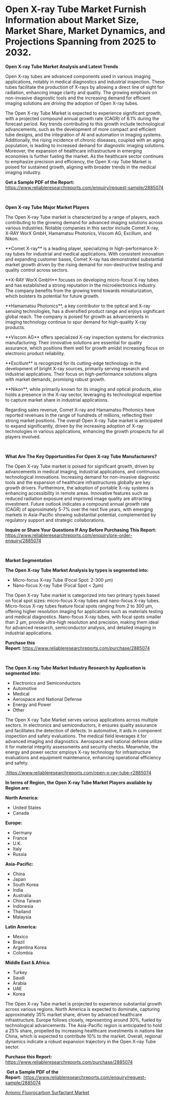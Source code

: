 <p><h1>Open X-ray Tube Market Furnish Information about Market Size, Market Share, Market Dynamics, and Projections Spanning from 2025 to 2032.</h1></p><p><strong>Open X-ray Tube Market Analysis and Latest Trends</strong></p>
<p><p>Open X-ray tubes are advanced components used in various imaging applications, notably in medical diagnostics and industrial inspection. These tubes facilitate the production of X-rays by allowing a direct line of sight for radiation, enhancing image clarity and quality. The growing emphasis on non-invasive diagnostic tools and the increasing demand for efficient imaging solutions are driving the adoption of Open X-ray tubes.</p><p>The Open X-ray Tube Market is expected to experience significant growth, with a projected compound annual growth rate (CAGR) of 6.1% during the forecast period. Key trends contributing to this growth include technological advancements, such as the development of more compact and efficient tube designs, and the integration of AI and automation in imaging systems. Additionally, the rising incidence of chronic diseases, coupled with an aging population, is leading to increased demand for diagnostic imaging solutions. Moreover, the expansion of healthcare infrastructure in emerging economies is further fueling the market. As the healthcare sector continues to emphasize precision and efficiency, the Open X-ray Tube Market is poised for sustained growth, aligning with broader trends in the medical imaging industry.</p></p>
<p><strong>Get a Sample PDF of the Report:&nbsp;</strong> <a href="https://www.reliableresearchreports.com/enquiry/request-sample/2885074?utm_campaign=2957&utm_medium=2&utm_source=Github&utm_content=ia&utm_term=13032025&utm_id=open-x-ray-tube">https://www.reliableresearchreports.com/enquiry/request-sample/2885074</a></p>
<p>&nbsp;</p>
<p><strong>Open X-ray Tube Major Market Players</strong></p>
<p><p>The Open X-ray Tube market is characterized by a range of players, each contributing to the growing demand for advanced imaging solutions across various industries. Notable companies in this sector include Comet X-ray, X-RAY WorX GmbH, Hamamatsu Photonics, Viscom AG, Excillum, and Nikon.</p><p>**Comet X-ray** is a leading player, specializing in high-performance X-ray tubes for industrial and medical applications. With consistent innovation and expanding customer bases, Comet X-ray has demonstrated substantial market growth driven by the rising demand for non-destructive testing and quality control across sectors.</p><p>**X-RAY WorX GmbH** focuses on developing micro-focus X-ray tubes and has established a strong reputation in the microelectronics industry. The company benefits from the growing trend towards miniaturization, which bolsters its potential for future growth.</p><p>**Hamamatsu Photonics**, a key contributor to the optical and X-ray sensing technologies, has a diversified product range and enjoys significant global reach. The company is poised for growth as advancements in imaging technology continue to spur demand for high-quality X-ray products.</p><p>**Viscom AG** offers specialized X-ray inspection systems for electronics manufacturing. Their innovative solutions are essential for quality assurance, which positions them well for growth amidst increasing focus on electronic product reliability.</p><p>**Excillum** is recognized for its cutting-edge technology in the development of bright X-ray sources, primarily serving research and industrial applications. Their focus on high-performance solutions aligns with market demands, promising robust growth.</p><p>**Nikon**, while primarily known for its imaging and optical products, also holds a presence in the X-ray sector, leveraging its technological expertise to capture market share in industrial applications.</p><p>Regarding sales revenue, Comet X-ray and Hamamatsu Photonics have reported revenues in the range of hundreds of millions, reflecting their strong market positions. The overall Open X-ray Tube market is anticipated to expand significantly, driven by the increasing adoption of X-ray technologies in various applications, enhancing the growth prospects for all players involved.</p></p>
<p>&nbsp;</p>
<p><strong>What Are The Key Opportunities For Open X-ray Tube Manufacturers?</strong></p>
<p><p>The Open X-ray Tube market is poised for significant growth, driven by advancements in medical imaging, industrial applications, and continuous technological innovations. Increasing demand for non-invasive diagnostic tools and the expansion of healthcare infrastructures globally are key growth drivers. Furthermore, the adoption of portable X-ray systems is enhancing accessibility in remote areas. Innovative features such as reduced radiation exposure and improved image quality are attracting investment. Future outlook indicates a compound annual growth rate (CAGR) of approximately 5-7% over the next five years, with emerging markets in Asia-Pacific showing substantial potential, complemented by regulatory support and strategic collaborations.</p></p>
<p><strong>Inquire or Share Your Questions If Any Before Purchasing This Report:</strong> <a href="https://www.reliableresearchreports.com/enquiry/pre-order-enquiry/2885074?utm_campaign=2957&utm_medium=2&utm_source=Github&utm_content=ia&utm_term=13032025&utm_id=open-x-ray-tube">https://www.reliableresearchreports.com/enquiry/pre-order-enquiry/2885074</a></p>
<p>&nbsp;</p>
<p><strong>Market Segmentation</strong></p>
<p><strong>The Open X-ray Tube Market Analysis by types is segmented into:</strong></p>
<p><ul><li>Micro-focus X-ray Tube (Focal Spot: 2-300 μm)</li><li>Nano-focus X-ray Tube (Focal Spot < 2μm)</li></ul></p>
<p><p>The Open X-ray Tube market is categorized into two primary types based on focal spot sizes: micro-focus X-ray tubes and nano-focus X-ray tubes. Micro-focus X-ray tubes feature focal spots ranging from 2 to 300 μm, offering higher resolution imaging for applications such as materials testing and medical diagnostics. Nano-focus X-ray tubes, with focal spots smaller than 2 μm, provide ultra-high resolution and precision, making them ideal for advanced research, semiconductor analysis, and detailed imaging in industrial applications.</p></p>
<p><strong>Purchase this Report:&nbsp;</strong><a href="https://www.reliableresearchreports.com/purchase/2885074?utm_campaign=2957&utm_medium=2&utm_source=Github&utm_content=ia&utm_term=13032025&utm_id=open-x-ray-tube">https://www.reliableresearchreports.com/purchase/2885074</a></p>
<p>&nbsp;</p>
<p><strong>The Open X-ray Tube Market Industry Research by Application is segmented into:</strong></p>
<p><ul><li>Electronics and Semiconductors</li><li>Automotive</li><li>Medical</li><li>Aerospace and National Defense</li><li>Energy and Power</li><li>Other</li></ul></p>
<p><p>The Open X-ray Tube Market serves various applications across multiple sectors. In electronics and semiconductors, it ensures quality assurance and facilitates the detection of defects. In automotive, it aids in component inspection and safety evaluations. The medical field leverages it for advanced imaging and diagnostics. Aerospace and national defense utilize it for material integrity assessments and security checks. Meanwhile, the energy and power sector employs X-ray technology for infrastructure evaluations and equipment maintenance, enhancing operational efficiency and safety.</p></p>
<p><a href="https://www.reliableresearchreports.com/open-x-ray-tube-r2885074?utm_campaign=2957&utm_medium=2&utm_source=Github&utm_content=ia&utm_term=13032025&utm_id=open-x-ray-tube">&nbsp;https://www.reliableresearchreports.com/open-x-ray-tube-r2885074</a></p>
<p><strong>In terms of Region, the Open X-ray Tube Market Players available by Region are:</strong></p>
<p>
    <p> <strong> North America: </strong>
        <ul>
            <li>United States</li>
            <li>Canada</li>
        </ul>
        </p> 
    <p> <strong> Europe: </strong>
        <ul>
            <li>Germany</li>
            <li>France</li>
            <li>U.K.</li>
            <li>Italy</li>
            <li>Russia</li>
        </ul>
        </p> 
    <p> <strong> Asia-Pacific: </strong>
        <ul>
            <li>China</li>
            <li>Japan</li>
            <li>South Korea</li>
            <li>India</li>
            <li>Australia</li>
            <li>China Taiwan</li>
            <li>Indonesia</li>
            <li>Thailand</li>
            <li>Malaysia</li>
        </ul>
        </p> 
    <p> <strong> Latin America: </strong>
        <ul>
            <li>Mexico</li>
            <li>Brazil</li>
            <li>Argentina Korea</li>
            <li>Colombia</li>
        </ul>
        </p> 
    <p> <strong> Middle East & Africa: </strong>
        <ul>
            <li>Turkey</li>
            <li>Saudi</li>
            <li>Arabia</li>
            <li>UAE</li>
            <li>Korea</li>
        </ul>
    </p>
    </p>
<p><p>The Open X-ray Tube market is projected to experience substantial growth across various regions. North America is expected to dominate, capturing approximately 35% market share, driven by advanced healthcare infrastructure. Europe follows closely, representing around 30%, fueled by technological advancements. The Asia-Pacific region is anticipated to hold a 25% share, propelled by increasing healthcare investments in nations like China, which is expected to contribute 10% to the market. Overall, regional dynamics indicate a robust expansion trajectory in the Open X-ray Tube sector.</p></p>
<p><strong>Purchase this Report: </strong><a href="https://www.reliableresearchreports.com/purchase/2885074?utm_campaign=2957&utm_medium=2&utm_source=Github&utm_content=ia&utm_term=13032025&utm_id=open-x-ray-tube">https://www.reliableresearchreports.com/purchase/2885074</a></p>
<p>&nbsp;<strong>Get a Sample PDF of the Report:&nbsp;&nbsp;</strong><a href="https://www.reliableresearchreports.com/enquiry/request-sample/2885074?utm_campaign=2957&utm_medium=2&utm_source=Github&utm_content=ia&utm_term=13032025&utm_id=open-x-ray-tube">https://www.reliableresearchreports.com/enquiry/request-sample/2885074</a></p>
<p><strong></strong></p>
<p><p><a href="https://github.com/popupioo/Market-Research-Report-List-1/blob/main/anionic-fluorocarbon-surfactant-market.md?utm_campaign=2957&utm_medium=2&utm_source=Github&utm_content=ia&utm_term=13032025&utm_id=open-x-ray-tube">Anionic Fluorocarbon Surfactant Market</a></p></p>